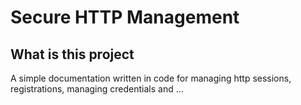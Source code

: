# Secure HTTP Management

## What is this project

A simple documentation written in code for managing http 
sessions, registrations, managing
 credentials and ...
 